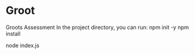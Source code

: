 # Groot
Groots Assessment
In the project directory, you can run:
npm init -y
npm install

node index.js
